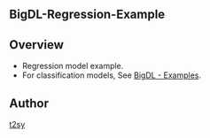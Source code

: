 BigDL-Regression-Example
---

## Overview
* Regression model example.
* For classification models, See [BigDL - Examples](https://github.com/intel-analytics/BigDL/wiki/Examples).

## Author
[t2sy](https://github.com/fisproject)

